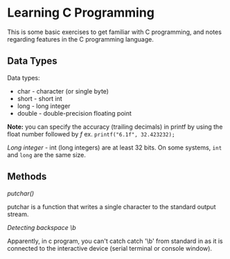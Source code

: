 # Learning C Programming 

This is some basic exercises to get familiar with C programming, and notes regarding features in the C programming language.

## Data Types

Data types:
* char - character (or single byte)
* short - short int
* long - long integer 
* double - double-precision floating point

**Note:** you can specify the accuracy (trailing decimals) in printf by using the float number followed by *f* 
ex. `printf("6.1f", 32.423232);`


*Long integer* - int (long integers) are at least 32 bits. On some systems, `int` and `long` are the same size. 

## Methods 

*putchar()*

putchar is a function that writes a single character to the standard output stream.

*Detecting backspace \b*

Apparently, in c program, you can't catch catch '\b' from standard in as it is connected to the 
interactive device (serial terminal or console window).

